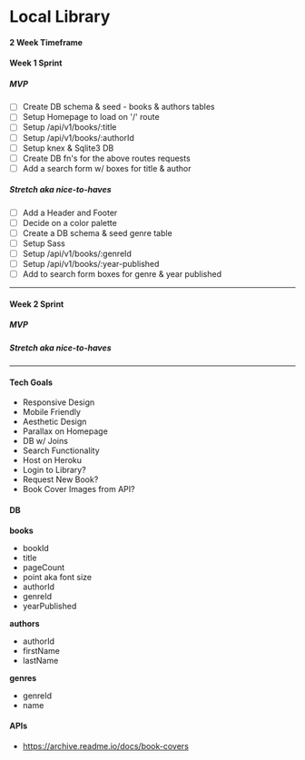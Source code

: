 # Local Library

#### 2 Week Timeframe

#### Week 1 Sprint

##### MVP
- [ ] Create DB schema & seed - books & authors tables
- [ ] Setup Homepage to load on '/' route
- [ ] Setup /api/v1/books/:title
- [ ] Setup /api/v1/books/:authorId
- [ ] Setup knex & Sqlite3 DB
- [ ] Create DB fn's for the above routes requests
- [ ] Add a search form w/ boxes for title & author

##### Stretch aka nice-to-haves
- [ ] Add a Header and Footer
- [ ] Decide on a color palette
- [ ] Create a DB schema & seed genre table
- [ ] Setup Sass 
- [ ] Setup /api/v1/books/:genreId
- [ ] Setup /api/v1/books/:year-published
- [ ] Add to search form boxes for genre & year published
----

#### Week 2 Sprint

##### MVP

##### Stretch aka nice-to-haves
----
#### Tech Goals
- Responsive Design
- Mobile Friendly
- Aesthetic Design
- Parallax on Homepage
- DB w/ Joins
- Search Functionality
- Host on Heroku
- Login to Library?
- Request New Book?
- Book Cover Images from API?

#### DB
**books**
- bookId
- title
- pageCount
- point aka font size
- authorId
- genreId
- yearPublished

**authors**
- authorId
- firstName
- lastName

**genres**
- genreId
- name

#### APIs
- https://archive.readme.io/docs/book-covers